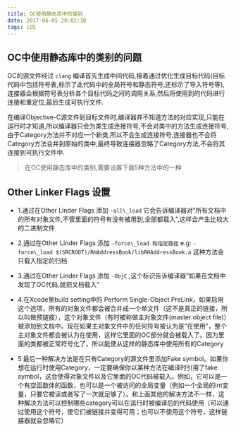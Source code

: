 ```yaml
---
title: OC使用静态库中的类别
date: 2017-06-05 20:02:30
tags: iOS
---
```


## OC中使用静态库中的类别的问题 ##

OC的源文件经过 `clang` 编译首先生成中间代码,接着通过优化生成目标代码(目标代码中包括符号表,标示了此代码中的全局符号和静态符号,还标示了导入符号等),连接器会根据符号表分析各个目标代码之间的调用关系,然后将使用到的代码进行连接和重定位,最后生成可执行文件.

在编译Objective-C源文件到目标文件时,编译器并不知道方法的对应实现,只能在运行时才知道,所以编译器只会为类生成连接符号,不会对类中的方法生成连接符号,由于Category方法并不对应一个新类,所以不会生成连接符号,连接器也不会将Category方法合并到原始的类中,最终导致连接器忽略了Category方法,不会将其连接到可执行文件中.


> 在OC使用静态库中的类别,需要设置下面5种方法中的一种


## Other Linker Flags 设置 ##

* 1.通过在Other Linder Flags 添加 `-all\_load` 它会告诉编译器对”所有文档中的所有对象文件,不管里面的符号有没有被用到,全部都载入”,这样会产生比较大的二进制文件

* 2.通过在Other Linder Flags 添加 `-force\_load 和指定路径` e.g: `-force\_load $(SRCROOT)/RHAddressBook/libRHAddressBook.a` 这种方法会只载入指定的归档

* 3.通过在Other Linder Flags 添加 `-ObjC` ,这个标识告诉编译器”如果在文档中发现了OC代码,就把文档载入” 

* 4.在Xcode里build setting中的 Perform Single-Object PreLink，如果启用这个选项，所有的对象文件都会被合并成一个单文件（这不是真正的链接，所以叫做预链接），这个对象文件（有时被称做主对象文件(master object file)）被添加到文档中。现在如果主对象文件中的任何符号被认为是“在使用”，整个主对象文件都会被认为在使用，这样它里面的OC部分就会被载入了。因为里面的类都被正常符号化了，所以能使从这样的静态库中使用所有的Category

* 5.最后一种解决方法是在只有Category的源文件里添加Fake symbol。如果你想在运行时使用Category，一定要确保你以某种方法在编译时引用了fake symbol，这会使得对象文件以及它里面的OC代码被载入。例如，它可以是一个有空函数体的函数，也可以是一个被访问的全局变量（例如一个全局的int变量，只要它被读或者写了一次就足够了）。和上面其他的解决方法不一样，这种解决方法可以控制哪些category可以在运行时被编译后的代码使用（可以通过使用这个符号，使它们被链接并变得可用；也可以不使用这个符号，这样链接器就会忽略它）
